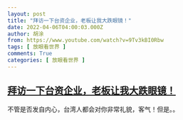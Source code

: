 ```yaml
---
layout: post
title: "拜访一下台资企业，老板让我大跌眼镜！"
date: 2022-04-06T04:00:03.000Z
author: 胡涂
from: https://www.youtube.com/watch?v=9Tv3kBI0Rbw
tags: [ 放眼看世界 ]
comments: True
categories: [ 放眼看世界 ]
---
```

<!--1649217603000-->
[拜访一下台资企业，老板让我大跌眼镜！](https://www.youtube.com/watch?v=9Tv3kBI0Rbw)
------

<div>
不管是否发自内心，台湾人都会对你非常礼貌，客气！但是。。
</div>

